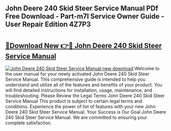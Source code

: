 ## John Deere 240 Skid Steer Service Manual PDf Free Download - Part-m7I Service Owner Guide - User Repair Edition 4Z7P3

# <h2><a href="http://bc27633.oget.top/?id=John+Deere+240+Skid+Steer+Service+Manual">🔗Download New 👉🔴 John Deere 240 Skid Steer Service Manual</a></h2>

[![John Deere 240 Skid Steer Service Manual new download](https://i.imgur.com/5g1atiW.png)](http://bc27633.oget.top/?id=John+Deere+240+Skid+Steer+Service+Manual)
Welcome to the user manual for your newly activated John Deere 240 Skid Steer Service Manual. This comprehensive guide is intended to help you understand and utilize all of the features and benefits of your product. You will find detailed instructions for installation, usage, maintenance, and troubleshooting. Please Review the Legal Terms John Deere 240 Skid Steer Service Manual This product is subject to certain legal terms and conditions. Experience the power of list of features with your new John Deere 240 Skid Steer Service Manual. Your Success is Our Goal John Deere 240 Skid Steer Service Manual. We are committed to ensuring your complete satisfaction.
